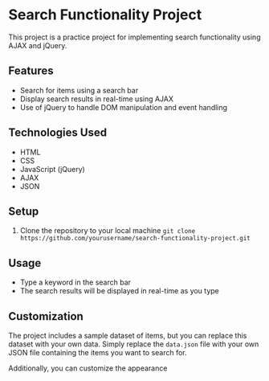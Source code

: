 # Search Functionality Project

This project is a practice project for implementing search functionality using AJAX and jQuery.

## Features

- Search for items using a search bar
- Display search results in real-time using AJAX
- Use of jQuery to handle DOM manipulation and event handling

## Technologies Used

- HTML
- CSS
- JavaScript (jQuery)
- AJAX
- JSON

## Setup

1. Clone the repository to your local machine
```git clone https://github.com/yourusername/search-functionality-project.git```

## Usage

- Type a keyword in the search bar
- The search results will be displayed in real-time as you type

## Customization

The project includes a sample dataset of items, but you can replace this dataset with your own data. Simply replace the `data.json` file with your own JSON file containing the items you want to search for.

Additionally, you can customize the appearance

